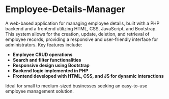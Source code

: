 # Employee-Details-Manager

A web-based application for managing employee details, built with a PHP backend and a frontend utilizing HTML, CSS, JavaScript, and Bootstrap. This system allows for the creation, update, deletion, and retrieval of employee records, providing a responsive and user-friendly interface for administrators. Key features include:

- **Employee CRUD operations**
- **Search and filter functionalities**
- **Responsive design using Bootstrap**
- **Backend logic implemented in PHP**
- **Frontend developed with HTML, CSS, and JS for dynamic interactions**

Ideal for small to medium-sized businesses seeking an easy-to-use employee management solution.
